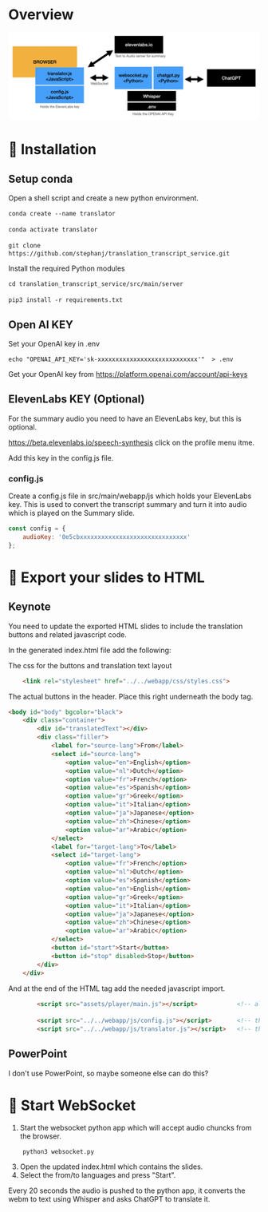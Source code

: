 # Overview

![Overview](src/main/webapp/static/overview.jpg)

# 💾 Installation

## Setup conda

Open a shell script and create a new python environment.


    conda create --name translator

    conda activate translator

    git clone https://github.com/stephanj/translation_transcript_service.git
    

Install the required Python modules

    cd translation_transcript_service/src/main/server

    pip3 install -r requirements.txt


## Open AI KEY

Set your OpenAI key in .env

    echo "OPENAI_API_KEY='sk-xxxxxxxxxxxxxxxxxxxxxxxxxxxx'"  > .env

Get your OpenAI key from https://platform.openai.com/account/api-keys     

## ElevenLabs KEY (Optional)

For the summary audio you need to have an ElevenLabs key, but this is optional.

https://beta.elevenlabs.io/speech-synthesis  click on the profile menu itme.

Add this key in the config.js file.

### config.js

Create a config.js file in src/main/webapp/js which holds your ElevenLabs key.
This is used to convert the transcript summary and turn it into audio which is played on the Summary slide.

```javascript
const config = {
    audioKey: '0e5cbxxxxxxxxxxxxxxxxxxxxxxxxxxxxxx'    
};
```

# 🔧 Export your slides to HTML 

## Keynote

You need to update the exported HTML slides to include the translation buttons and related javascript code.

In the generated index.html file add the following:

The css for the buttons and translation text layout

```HTML
    <link rel="stylesheet" href="../../webapp/css/styles.css">  
```

The actual buttons in the header.  Place this right underneath the body tag.

```HTML
<body id="body" bgcolor="black">
    <div class="container">
        <div id="translatedText"></div>
        <div class="filler">
            <label for="source-lang">From</label>
            <select id="source-lang">
                <option value="en">English</option>
                <option value="nl">Dutch</option>
                <option value="fr">French</option>
                <option value="es">Spanish</option>
                <option value="gr">Greek</option>
                <option value="it">Italian</option>
                <option value="ja">Japanese</option>
                <option value="zh">Chinese</option>
                <option value="ar">Arabic</option>
            </select>
            <label for="target-lang">To</label>
            <select id="target-lang">
                <option value="fr">French</option>
                <option value="nl">Dutch</option>
                <option value="es">Spanish</option>
                <option value="en">English</option>
                <option value="gr">Greek</option>
                <option value="it">Italian</option>
                <option value="ja">Japanese</option>
                <option value="zh">Chinese</option>
                <option value="ar">Arabic</option>
            </select>
            <button id="start">Start</button>
            <button id="stop" disabled>Stop</button>
        </div>
    </div>    
```

And at the end of the HTML <body> tag add the needed javascript import.

```HTML
        <script src="assets/player/main.js"></script>           <!-- already there                       -->

        <script src="../../webapp/js/config.js"></script>       <!-- the config with the elevenLabs key  -->
        <script src="../../webapp/js/translator.js"></script>   <!-- the translator script               -->
```

## PowerPoint

I don't use PowerPoint, so maybe someone else can do this? 


# 🚀 Start WebSocket

1. Start the websocket python app which will accept audio chuncks from the browser.

```
    python3 websocket.py
```    

3. Open the updated index.html which contains the slides.  
3. Select the from/to languages and press "Start". 

Every 20 seconds the audio is pushed to the python app, it converts the webm to text using Whisper and asks ChatGPT to translate it.


    

